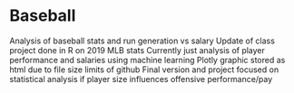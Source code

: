 # Baseball
Analysis of baseball stats and run generation vs salary
Update of class project done in R on 2019 MLB stats
Currently just analysis of player performance and salaries using machine learning
Plotly graphic stored as html due to file size limits of github
Final version and project focused on statistical analysis if player size influences offensive performance/pay
